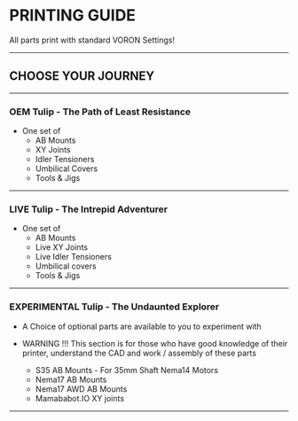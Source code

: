 # PRINTING GUIDE

All parts print with standard VORON Settings!

----

## CHOOSE YOUR JOURNEY

----

### OEM Tulip - The Path of Least Resistance

- One set of
  - AB Mounts
  - XY Joints
  - Idler Tensioners
  - Umbilical Covers
  - Tools & Jigs

----  

### LIVE Tulip - The Intrepid Adventurer

- One set of
  - AB Mounts
  - Live XY Joints
  - Live Idler Tensioners
  - Umbilical covers
  - Tools & Jigs

----

### EXPERIMENTAL Tulip - The Undaunted Explorer

- A Choice of optional parts are available to you to experiment with
- WARNING !!! This section is for those who have good knowledge of their printer, understand the CAD and work / assembly of these parts

  - S35 AB Mounts - For 35mm Shaft Nema14 Motors
  - Nema17 AB Mounts
  - Nema17 AWD AB Mounts
  - Mamababot.IO XY joints

----